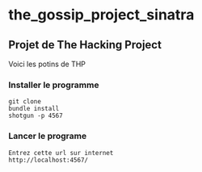 # the_gossip_project_sinatra
## Projet de The Hacking Project
Voici les potins de THP
### Installer le programme
	git clone 
	bundle install
	shotgun -p 4567
### Lancer le programe
	Entrez cette url sur internet
	http://localhost:4567/

